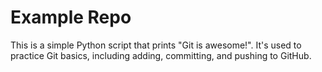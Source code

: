 # Example Repo

This is a simple Python script that prints "Git is awesome!". It's used to practice Git basics, including adding, committing, and pushing to GitHub.

